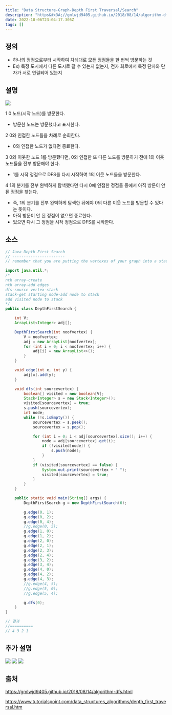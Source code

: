 ```yaml
---
title: "Data Structure-Graph-Depth First Traversal/Search"
description: "https&#x3A;//gmlwjd9405.github.io/2018/08/14/algorithm-dfs.html"
date: 2022-10-06T23:04:17.305Z
tags: []
---
```

## 정의
- 하나의 정점으로부터 시작하여 차례대로 모든 정점들을 한 번씩 방문하는 것
- Ex) 특정 도시에서 다른 도시로 갈 수 있는지 없는지, 전자 회로에서 특정 단자와 단자가 서로 연결되어 있는지

## 설명
![](/images/901dd08d-216a-4390-adf6-5fd60d512f4d-image.png)

1 0 노드(시작 노드)를 방문한다.
 - 방문한 노드는 방문했다고 표시한다.

2 0와 인접한 노드들을 차례로 순회한다.
 - 0와 인접한 노드가 없다면 종료한다.

3 0와 이웃한 노드 1를 방문했다면, 0와 인접한 또 다른 노드를 방문하기 전에 1의 이웃 노드들을 전부 방문해야 한다.
 - 1를 시작 정점으로 DFS를 다시 시작하여 1의 이웃 노드들을 방문한다.

4 1의 분기를 전부 완벽하게 탐색했다면 다시 0에 인접한 정점들 중에서 아직 방문이 안 된 정점을 찾는다.
 - 즉, 1의 분기를 전부 완벽하게 탐색한 뒤에야 0의 다른 이웃 노드를 방문할 수 있다는 뜻이다.
 - 아직 방문이 안 된 정점이 없으면 종료한다.
 - 있으면 다시 그 정점을 시작 정점으로 DFS를 시작한다.


## 소스

```java
// Java Depth First Search
// -----------------------
// remember that you are putting the vertexes of your graph into a stack and that is what determines the order they are travelled

import java.util.*;
/*
nth array-create 
nth array-add edges
dfs-source vertex-stack
stack-get starting node-add node to stack
add visited node to stack
*/
public class DepthFirstSearch {

    int V;
    ArrayList<Integer> adj[];

    DepthFirstSearch(int noofvertex) {
        V = noofvertex;
        adj = new ArrayList[noofvertex];
        for (int i = 0; i < noofvertex; i++) {
            adj[i] = new ArrayList<>();
        }
    }

    void edge(int x, int y) {
        adj[x].add(y);
    }

    void dfs(int sourcevertex) {
        boolean[] visited = new boolean[V];
        Stack<Integer> s = new Stack<Integer>();
        visited[sourcevertex] = true;
        s.push(sourcevertex);
        int node;
        while (!s.isEmpty()) {
            sourcevertex = s.peek();
            sourcevertex = s.pop();

            for (int i = 0; i < adj[sourcevertex].size(); i++) {
                node = adj[sourcevertex].get(i);
                if (!visited[node]) {
                    s.push(node);
                }
            }
            if (visited[sourcevertex] == false) {
                System.out.print(sourcevertex + " ");
                visited[sourcevertex] = true;
            }
        }
    }

    public static void main(String[] args) {
        DepthFirstSearch g = new DepthFirstSearch(6);

        g.edge(0, 1);
        g.edge(0, 2);
        g.edge(0, 4);
        //g.edge(0, 5);
        g.edge(1, 0);
        g.edge(1, 2);
        g.edge(2, 0);
        g.edge(2, 1);
        g.edge(2, 3);
        g.edge(2, 4);
        g.edge(3, 2);
        g.edge(3, 4);
        g.edge(4, 0);
        g.edge(4, 2);
        g.edge(4, 3);
        //g.edge(4, 5);
        //g.edge(5, 0);
        //g.edge(5, 4);

        g.dfs(0);
    }
}

// 결과
//==========
// 4 3 2 1
```

## 추가 설명
![](/images/a42bd67c-1273-4938-8ffc-8f1affb90af2-image.png)
![](/images/dbd03ad2-2190-4f36-b1de-312fd416db9d-image.png)
![](/images/98d4d19a-9f7b-4747-834d-fc8ed28f10fb-image.png)





## 출처
https://gmlwjd9405.github.io/2018/08/14/algorithm-dfs.html

https://www.tutorialspoint.com/data_structures_algorithms/depth_first_traversal.htm